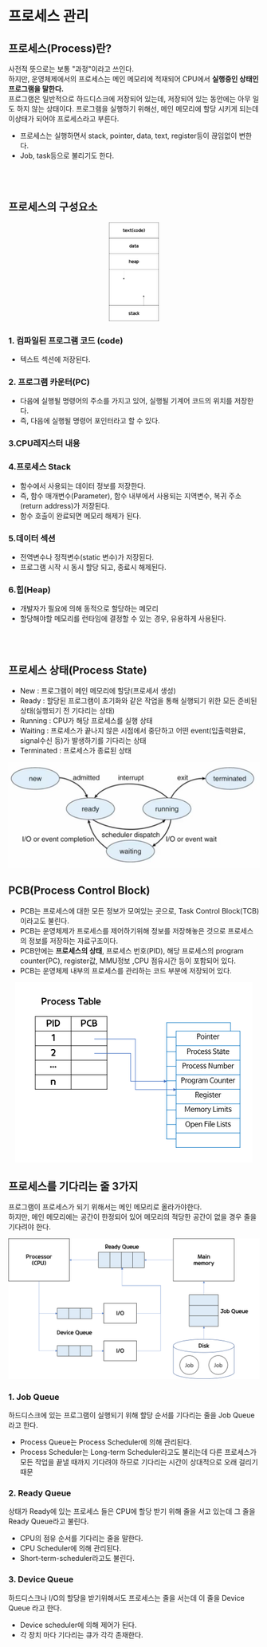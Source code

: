 # 프로세스 관리

## 프로세스(Process)란?
사전적 뜻으로는 보통 "과정"이라고 쓰인다.   
하지만, 운영체제에서의 프로세스는 메인 메모리에 적재되어 CPU에서 **실행중인 상태인 프로그램을 말한다.**   
프로그램은 일반적으로 하드디스크에 저장되어 있는데, 저장되어 있는 동안에는 아무 일도 하지 않는 상태이다. 
프로그램을 실행하기 위해선, 메인 메모리에 할당 시키게 되는데 이상태가 되어야 프로세스라고 부른다.    
- 프로세스는 실행하면서 stack, pointer, data, text, register등이 끊임없이 변한다.
- Job, task등으로 불리기도 한다.

<br></br>
## 프로세스의 구성요소
<p align = center><img src="../images/3.OS_and_General_Knowledge/3-1.ProcessElement.png" width = "20%" height="20%"></p>

### 1. 컴파일된 프로그램 코드 (code)
 - 텍스트 섹션에 저장된다. 

### 2. 프로그램 카운터(PC)
 - 다음에 실행될 명령어의 주소를 가지고 있어, 실행될 기계어 코드의 위치를 저장한다. 
 - 즉, 다음에 실행될 명령어 포인터라고 할 수 있다. 

### 3.CPU레지스터 내용

### 4.프로세스 Stack
 - 함수에서 사용되는 데이터 정보를 저장한다. 
 - 즉, 함수 매개변수(Parameter), 함수 내부에서 사용되는 지역변수, 복귀 주소(return address)가 저장된다. 
 - 함수 호출이 완료되면 메모리 해제가 된다.

### 5.데이터 섹션
 - 전역변수나 정적변수(static 변수)가 저장된다.
 - 프로그램 시작 시 동시 할당 되고, 종료시 해제된다.

### 6.힙(Heap)
 - 개발자가 필요에 의해 동적으로 할당하는 메모리 
 - 할당해야할 메모리를 런타임에 결정할 수 있는 경우, 유용하게 사용된다.

<br></br>

## 프로세스 상태(Process State)
 - New : 프로그램이 메인 메모리에 할당(프로세서 생성)
 - Ready : 할당된 프로그램이 초기화와 같은 작업을 통해 실행되기 위한 모든 준비된 상태(실행되기 전 기다리는 상태)
 - Running : CPU가 해당 프로세스를 실행 상태
 - Waiting : 프로세스가 끝나지 않은 시점에서 중단하고 어떤 event(입출력완료, signal수신 등)가 발생하기를 기다리는 상태
 - Terminated : 프로세스가 종료된 상태

<p align = center><img src="../images/3.OS_and_General_Knowledge/3-2.ProcessState.png"></p>



## PCB(Process Control Block)
- PCB는 프로세스에 대한 모든 정보가 모여있는 곳으로, Task Control Block(TCB)이라고도 불린다.  
- PCB는 운영체제가 프로세스를 제어하기위해 정보를 저장해놓은 것으로 프로세스의 정보를 저장하는 자료구조이다. 
- PCB안에는 **프로세스의 상태**, 프로세스 번호(PID), 해당 프로세스의 program counter(PC), register값, MMU정보 ,CPU 점유시간 등이
포함되어 있다. 
- PCB는 운영체제 내부의 프로세스를 관리하는 코드 부분에 저장되어 있다.
<p align = center><img src="../images/3.OS_and_General_Knowledge/3-3.PCB_Table.png"></p>



## 프로세스를 기다리는 줄 3가지 
프로그램이 프로세스가 되기 위해서는 메인 메모리로 올라가야한다.      
하지만, 메인 메모리에는 공간이 한정되어 있어 메모리의 적당한 공간이 없을 경우 줄을 기다려야 한다. 

 <p align = center><img src="../images/3.OS_and_General_Knowledge/3-4.ProcessQueue.png"></p>


### 1. Job Queue
하드디스크에 있는 프로그램이 실행되기 위해  할당 순서를 기다리는 줄을 Job Queue라고 한다. 
 - Process Queue는 Process Scheduler에 의해 관리된다. 
 - Process Scheduler는 Long-term Scheduler라고도 불리는데 다른 프로세스가 모든 작업을 끝낼 때까지
   기다려야 하므로 기다리는 시간이 상대적으로 오래 걸리기 때문

### 2. Ready Queue
상태가 Ready에 있는 프로세스 들은 CPU에 할당 받기 위해 줄을 서고 있는데 그 줄을 Ready Queue라고 불린다.
 - CPU의 점유 순서를 기다리는 줄을 말한다.
 - CPU Scheduler에 의해 관리된다.
 - Short-term-scheduler라고도 불린다.

### 3. Device Queue
하드디스크나 I/O의 할당을 받기위해서도 프로세스는 줄을 서는데 이 줄을 Device Queue 라고 한다.
 - Device scheduler에 의해 제어가 된다.
 - 각 장치 마다 기다리는 큐가 각각 존재한다. 
 





